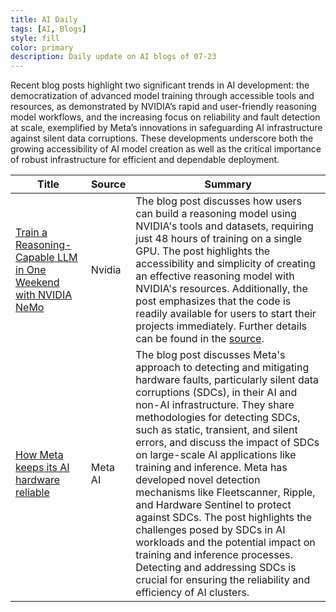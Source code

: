 ```yaml
---
title: AI Daily
tags: [AI, Blogs]
style: fill
color: primary
description: Daily update on AI blogs of 07-23
---
```


Recent blog posts highlight two significant trends in AI development: the democratization of advanced model training through accessible tools and resources, as demonstrated by NVIDIA’s rapid and user-friendly reasoning model workflows, and the increasing focus on reliability and fault detection at scale, exemplified by Meta’s innovations in safeguarding AI infrastructure against silent data corruptions. These developments underscore both the growing accessibility of AI model creation as well as the critical importance of robust infrastructure for efficient and dependable deployment.

| Title | Source | Summary |
|---|---|---|
| [Train a Reasoning-Capable LLM in One Weekend with NVIDIA NeMo](https://developer.nvidia.com/blog/train-a-reasoning-capable-llm-in-one-weekend-with-nvidia-nemo/) | Nvidia | The blog post discusses how users can build a reasoning model using NVIDIA's tools and datasets, requiring just 48 hours of training on a single GPU. The post highlights the accessibility and simplicity of creating an effective reasoning model with NVIDIA's resources. Additionally, the post emphasizes that the code is readily available for users to start their projects immediately. Further details can be found in the <a href="https://developer.nvidia.com/blog/train-a-reasoning-capable-llm-in-one-weekend-with-nvidia-nemo/" rel="nofollow noopener" target="_self">source</a>. |
| [How Meta keeps its AI hardware reliable](https://engineering.fb.com/2025/07/22/data-infrastructure/how-meta-keeps-its-ai-hardware-reliable/) | Meta AI | The blog post discusses Meta's approach to detecting and mitigating hardware faults, particularly silent data corruptions (SDCs), in their AI and non-AI infrastructure. They share methodologies for detecting SDCs, such as static, transient, and silent errors, and discuss the impact of SDCs on large-scale AI applications like training and inference. Meta has developed novel detection mechanisms like Fleetscanner, Ripple, and Hardware Sentinel to protect against SDCs. The post highlights the challenges posed by SDCs in AI workloads and the potential impact on training and inference processes. Detecting and addressing SDCs is crucial for ensuring the reliability and efficiency of AI clusters. |
